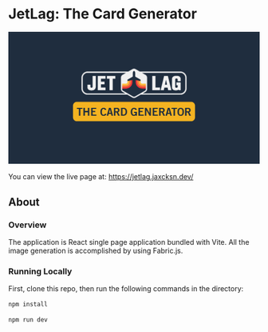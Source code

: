 # JetLag: The Card Generator

![Social Preview](/docs/SocialPreview.png)

You can view the live page at: https://jetlag.jaxcksn.dev/

## About

### Overview

The application is React single page application bundled with Vite. All the image generation is accomplished by using Fabric.js.

### Running Locally

First, clone this repo, then run the following commands in the directory:

```bash
npm install
```

```bash
npm run dev
```
